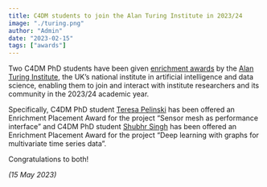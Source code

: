 ```yaml
---
title: C4DM students to join the Alan Turing Institute in 2023/24
image: "./turing.png"
author: "Admin"
date: "2023-02-15"
tags: ["awards"]
---
```



Two C4DM PhD students have been given <a href="https://www.turing.ac.uk/work-turing/studentships/enrichment">enrichment awards</a> by the <a href="https://www.turing.ac.uk/">Alan Turing Institute</a>, the UK’s national institute in artificial intelligence and data science, enabling them to join and interact with institute researchers and its community in the 2023/24 academic year.

Specifically, C4DM PhD student <a href="https://teresapelinski.com/">Teresa Pelinski</a> has been offered an Enrichment Placement Award for the project “Sensor mesh as performance interface” and C4DM PhD student <a href="https://scholar.google.co.uk/citations?hl=en&user=4u9QG9IAAAAJ">Shubhr Singh</a> has been offered an Enrichment Placement Award for the project “Deep learning with graphs for multivariate time series data”.

Congratulations to both!



<i>(15 May 2023)</i>
